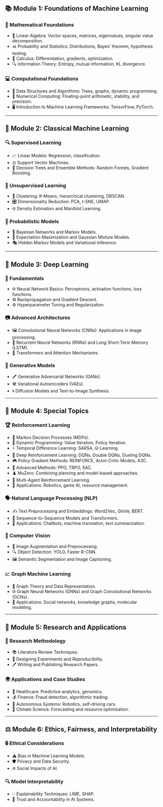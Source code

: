 
## **📚 Module 1: Foundations of Machine Learning**
### **📐 Mathematical Foundations**
- 🔢 Linear Algebra: Vector spaces, matrices, eigenvalues, singular value decomposition.
- 📊 Probability and Statistics: Distributions, Bayes' theorem, hypothesis testing.
- 🧮 Calculus: Differentiation, gradients, optimization.
- 🔍 Information Theory: Entropy, mutual information, KL divergence.

### **💻 Computational Foundations**
- 🌲 Data Structures and Algorithms: Trees, graphs, dynamic programming.
- 🔧 Numerical Computing: Floating-point arithmetic, stability, and precision.
- 🖥️ Introduction to Machine Learning Frameworks: TensorFlow, PyTorch.

---

## **🤖 Module 2: Classical Machine Learning**
### **🔍 Supervised Learning**
- 📈 Linear Models: Regression, classification.
- ⚖️ Support Vector Machines.
- 🌳 Decision Trees and Ensemble Methods: Random Forests, Gradient Boosting.

### **🔎 Unsupervised Learning**
- 🧩 Clustering: K-Means, hierarchical clustering, DBSCAN.
- 🎛️ Dimensionality Reduction: PCA, t-SNE, UMAP.
- 🌐 Density Estimation and Manifold Learning.

### **📜 Probabilistic Models**
- 🔗 Bayesian Networks and Markov Models.
- 🔄 Expectation-Maximization and Gaussian Mixture Models.
- 🎭 Hidden Markov Models and Variational Inference.

---

## **🧠 Module 3: Deep Learning**
### **🎯 Fundamentals**
- 🌐 Neural Network Basics: Perceptrons, activation functions, loss functions.
- ♻️ Backpropagation and Gradient Descent.
- ⚙️ Hyperparameter Tuning and Regularization.

### **📷 Advanced Architectures**
- 🖼️ Convolutional Neural Networks (CNNs): Applications in image processing.
- 🔁 Recurrent Neural Networks (RNNs) and Long Short-Term Memory (LSTM).
- 🌟 Transformers and Attention Mechanisms.

### **🎨 Generative Models**
- 🖍️ Generative Adversarial Networks (GANs).
- 🛠️ Variational Autoencoders (VAEs).
- 🌀 Diffusion Models and Text-to-Image Synthesis.

---

## **🚀 Module 4: Special Topics**
### **🏆 Reinforcement Learning**
- 🔄 Markov Decision Processes (MDPs).
- 🧮 Dynamic Programming: Value Iteration, Policy Iteration.
- ⚡ Temporal Difference Learning: SARSA, Q-Learning.
- 🧠 Deep Reinforcement Learning: DQNs, Double DQNs, Dueling DQNs.
- 🎮 Policy Gradient Methods: REINFORCE, Actor-Critic Models, A3C.
- 🌟 Advanced Methods: PPO, TRPO, SAC.
- ♟️ MuZero: Combining planning and model-based approaches.
- 🤝 Multi-Agent Reinforcement Learning.
- 🤖 Applications: Robotics, game AI, resource management.

### **🗣️ Natural Language Processing (NLP)**
- ✍️ Text Preprocessing and Embeddings: Word2Vec, GloVe, BERT.
- 🔁 Sequence-to-Sequence Models and Transformers.
- 💬 Applications: Chatbots, machine translation, text summarization.

### **📸 Computer Vision**
- 🌈 Image Augmentation and Preprocessing.
- 🔍 Object Detection: YOLO, Faster R-CNN.
- 🖼️ Semantic Segmentation and Image Captioning.

### **📈 Graph Machine Learning**
- 🔗 Graph Theory and Data Representation.
- 🌐 Graph Neural Networks (GNNs) and Graph Convolutional Networks (GCNs).
- 🧪 Applications: Social networks, knowledge graphs, molecular modeling.

---

## **🔬 Module 5: Research and Applications**
### **📝 Research Methodology**
- 📚 Literature Review Techniques.
- 🧪 Designing Experiments and Reproducibility.
- 🖊️ Writing and Publishing Research Papers.

### **🌍 Applications and Case Studies**
- 🏥 Healthcare: Predictive analytics, genomics.
- 💰 Finance: Fraud detection, algorithmic trading.
- 🚗 Autonomous Systems: Robotics, self-driving cars.
- 🌱 Climate Science: Forecasting and resource optimization.

---

## **⚖️ Module 6: Ethics, Fairness, and Interpretability**
### **🔒 Ethical Considerations**
- ⚠️ Bias in Machine Learning Models.
- 🛡️ Privacy and Data Security.
- 🌐 Social Impacts of AI.

### **🔍 Model Interpretability**
- 💡 Explainability Techniques: LIME, SHAP.
- 🤝 Trust and Accountability in AI Systems.


